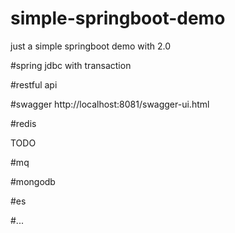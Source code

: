 # simple-springboot-demo
just a simple springboot demo with 2.0

#spring jdbc with transaction

#restful api

#swagger
http://localhost:8081/swagger-ui.html

#redis

TODO

#mq

#mongodb

#es

#...